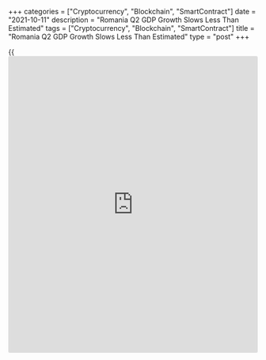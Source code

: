 +++
categories = ["Cryptocurrency", "Blockchain", "SmartContract"]
date = "2021-10-11"
description = "Romania Q2 GDP Growth Slows Less Than Estimated"
tags = ["Cryptocurrency", "Blockchain", "SmartContract"]
title = "Romania Q2 GDP Growth Slows Less Than Estimated"
type = "post"
+++

{{<iframe id="large-banner" src="https://www.bounty.group/#slide=19.0" width="100%" height="600" scrolling="no" style="border: 0px solid rgb(216, 221, 230); border-radius: 3px;">}}

Romania's economic growth slowed slightly less than previously estimated
in the second quarter, data published by statistical office showed on
Monday.

Gross domestic product advanced 1.9 percent sequentially, instead of the
1.8 percent growth estimated on August 17. GDP had climbed 2.6 percent
in the first quarter.  
  
Year-on-year, the [economy][1] expanded 14.4 percent, reversing the
first quarter's 0.3 percent fall. The latest growth rate was revised up
from 13.6 percent.

On an unadjusted basis, GDP grew by 13.9 percent versus the earlier
estimate of 13.0 percent. The expansion reversed the 0.2 percent
decrease a quarter ago.

For comments and feedback [contact](https://www.playgroundfx.com/contact/): editorial@rtt[news](https://www.letsplayfx.com/blog/forex-news-website/).com

[Economic News][1]

 **What parts of the world are seeing the best (and worst) economic
performances lately? Click[here][2] to check out our [Econ Scorecard][2]
and find out! See up-to-the-moment [ranking](https://www.playgroundfx.com/blog/crypto-exchange-ranking/)s for the best and worst
performers in [GDP][3], [unemployment rate][4], [inflation][2] and much
more.**

   1. www.rtt[news](https://www.letsplayfx.com/blog/forex-news-website/).com/Content/EconomicNews.aspx
   2. www.rtt[news](https://www.letsplayfx.com/blog/forex-news-website/).com/economic-scorecard/world-rank/CPI/highest-performance.aspx
   3. www.rtt[news](https://www.letsplayfx.com/blog/forex-news-website/).com/economic-scorecard/world-rank/GDP/highest-performance.aspx
   4. www.rtt[news](https://www.letsplayfx.com/blog/forex-news-website/).com/economic-scorecard/world-rank/unemployment-rate/lowest-performance.aspx